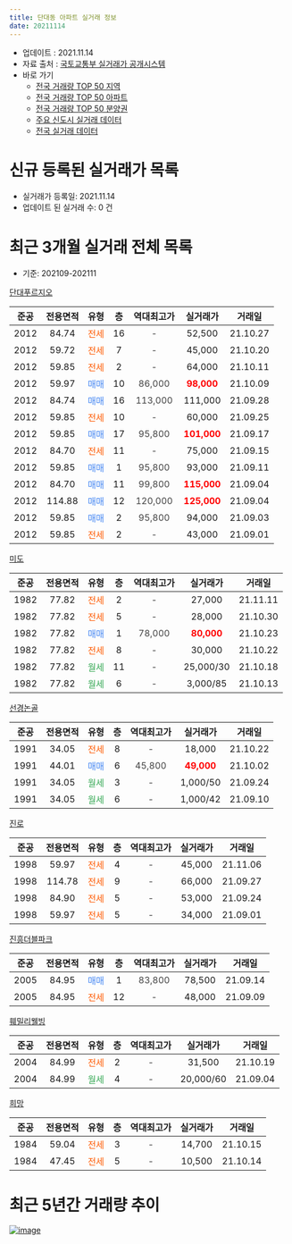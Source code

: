 ```yaml
---
title: 단대동 아파트 실거래 정보
date: 20211114
---
```


* 업데이트 : 2021.11.14
* 자료 출처 : [국토교통부 실거래가 공개시스템](http://rt.molit.go.kr)
* 바로 가기
    * [전국 거래량 TOP 50 지역](https://apt-info.github.io/apt-trade-info/tr)
    * [전국 거래량 TOP 50 아파트](https://apt-info.github.io/apt-trade-info/ta)
    * [전국 거래량 TOP 50 분양권](https://apt-info.github.io/apt-trade-info/tb)
    * [주요 신도시 실거래 데이터](https://apt-info.github.io/apt-trade-info/newtown)
    * [전국 실거래 데이터](https://apt-info.github.io/apt-trade-info/all)



<script async src="https://pagead2.googlesyndication.com/pagead/js/adsbygoogle.js"></script>
<!-- 기본광고 -->
<ins class="adsbygoogle"
     style="display:block"
     data-ad-client="ca-pub-1142216861245946"
     data-ad-slot="4805727019"
     data-ad-format="auto"
     data-full-width-responsive="true"></ins>
<script>
     (adsbygoogle = window.adsbygoogle || []).push({});
</script>


# 신규 등록된 실거래가 목록

* 실거래가 등록일: 2021.11.14
* 업데이트 된 실거래 수: 0 건




<script async src="https://pagead2.googlesyndication.com/pagead/js/adsbygoogle.js"></script>
<!-- 기본광고 -->
<ins class="adsbygoogle"
     style="display:block"
     data-ad-client="ca-pub-1142216861245946"
     data-ad-slot="4805727019"
     data-ad-format="auto"
     data-full-width-responsive="true"></ins>
<script>
     (adsbygoogle = window.adsbygoogle || []).push({});
</script>


# 최근 3개월 실거래 전체 목록
* 기준: 202109-202111


[단대푸르지오](https://search.naver.com/search.naver?query=%EB%8B%A8%EB%8C%80%ED%91%B8%EB%A5%B4%EC%A7%80%EC%98%A4)

|준공|전용면적|유형|층|역대최고가|실거래가|거래일|
|:---:|:---:|:---:|:---:|:---:|:---:|:---:|
|2012|84.74|<span style="color:#FF5A00">전세</span>|16|<span style="color:#444444">-</span>|52,500|21.10.27|
|2012|59.72|<span style="color:#FF5A00">전세</span>|7|<span style="color:#444444">-</span>|45,000|21.10.20|
|2012|59.85|<span style="color:#FF5A00">전세</span>|2|<span style="color:#444444">-</span>|64,000|21.10.11|
|2012|59.97|<span style="color:#4285F3">매매</span>|10|<span style="color:#444444">86,000</span>|<b><span style="color:#FF0000">98,000</span></b>|21.10.09|
|2012|84.74|<span style="color:#4285F3">매매</span>|16|<span style="color:#444444">113,000</span>|111,000|21.09.28|
|2012|59.85|<span style="color:#FF5A00">전세</span>|10|<span style="color:#444444">-</span>|60,000|21.09.25|
|2012|59.85|<span style="color:#4285F3">매매</span>|17|<span style="color:#444444">95,800</span>|<b><span style="color:#FF0000">101,000</span></b>|21.09.17|
|2012|84.70|<span style="color:#FF5A00">전세</span>|11|<span style="color:#444444">-</span>|75,000|21.09.15|
|2012|59.85|<span style="color:#4285F3">매매</span>|1|<span style="color:#444444">95,800</span>|93,000|21.09.11|
|2012|84.70|<span style="color:#4285F3">매매</span>|11|<span style="color:#444444">99,800</span>|<b><span style="color:#FF0000">115,000</span></b>|21.09.04|
|2012|114.88|<span style="color:#4285F3">매매</span>|12|<span style="color:#444444">120,000</span>|<b><span style="color:#FF0000">125,000</span></b>|21.09.04|
|2012|59.85|<span style="color:#4285F3">매매</span>|2|<span style="color:#444444">95,800</span>|94,000|21.09.03|
|2012|59.85|<span style="color:#FF5A00">전세</span>|2|<span style="color:#444444">-</span>|43,000|21.09.01|

[미도](https://search.naver.com/search.naver?query=%EB%AF%B8%EB%8F%84)

|준공|전용면적|유형|층|역대최고가|실거래가|거래일|
|:---:|:---:|:---:|:---:|:---:|:---:|:---:|
|1982|77.82|<span style="color:#FF5A00">전세</span>|2|<span style="color:#444444">-</span>|27,000|21.11.11|
|1982|77.82|<span style="color:#FF5A00">전세</span>|5|<span style="color:#444444">-</span>|28,000|21.10.30|
|1982|77.82|<span style="color:#4285F3">매매</span>|1|<span style="color:#444444">78,000</span>|<b><span style="color:#FF0000">80,000</span></b>|21.10.23|
|1982|77.82|<span style="color:#FF5A00">전세</span>|8|<span style="color:#444444">-</span>|30,000|21.10.22|
|1982|77.82|<span style="color:#34A853">월세</span>|11|<span style="color:#444444">-</span>|25,000/30|21.10.18|
|1982|77.82|<span style="color:#34A853">월세</span>|6|<span style="color:#444444">-</span>|3,000/85|21.10.13|

[선경논골](https://search.naver.com/search.naver?query=%EC%84%A0%EA%B2%BD%EB%85%BC%EA%B3%A8)

|준공|전용면적|유형|층|역대최고가|실거래가|거래일|
|:---:|:---:|:---:|:---:|:---:|:---:|:---:|
|1991|34.05|<span style="color:#FF5A00">전세</span>|8|<span style="color:#444444">-</span>|18,000|21.10.22|
|1991|44.01|<span style="color:#4285F3">매매</span>|6|<span style="color:#444444">45,800</span>|<b><span style="color:#FF0000">49,000</span></b>|21.10.02|
|1991|34.05|<span style="color:#34A853">월세</span>|3|<span style="color:#444444">-</span>|1,000/50|21.09.24|
|1991|34.05|<span style="color:#34A853">월세</span>|6|<span style="color:#444444">-</span>|1,000/42|21.09.10|

[진로](https://search.naver.com/search.naver?query=%EC%A7%84%EB%A1%9C)

|준공|전용면적|유형|층|역대최고가|실거래가|거래일|
|:---:|:---:|:---:|:---:|:---:|:---:|:---:|
|1998|59.97|<span style="color:#FF5A00">전세</span>|4|<span style="color:#444444">-</span>|45,000|21.11.06|
|1998|114.78|<span style="color:#FF5A00">전세</span>|9|<span style="color:#444444">-</span>|66,000|21.09.27|
|1998|84.90|<span style="color:#FF5A00">전세</span>|5|<span style="color:#444444">-</span>|53,000|21.09.24|
|1998|59.97|<span style="color:#FF5A00">전세</span>|5|<span style="color:#444444">-</span>|34,000|21.09.01|

[진흥더블파크](https://search.naver.com/search.naver?query=%EC%A7%84%ED%9D%A5%EB%8D%94%EB%B8%94%ED%8C%8C%ED%81%AC)

|준공|전용면적|유형|층|역대최고가|실거래가|거래일|
|:---:|:---:|:---:|:---:|:---:|:---:|:---:|
|2005|84.95|<span style="color:#4285F3">매매</span>|1|<span style="color:#444444">83,800</span>|78,500|21.09.14|
|2005|84.95|<span style="color:#FF5A00">전세</span>|12|<span style="color:#444444">-</span>|48,000|21.09.09|

[훼밀리웰빙](https://search.naver.com/search.naver?query=%ED%9B%BC%EB%B0%80%EB%A6%AC%EC%9B%B0%EB%B9%99)

|준공|전용면적|유형|층|역대최고가|실거래가|거래일|
|:---:|:---:|:---:|:---:|:---:|:---:|:---:|
|2004|84.99|<span style="color:#FF5A00">전세</span>|2|<span style="color:#444444">-</span>|31,500|21.10.19|
|2004|84.99|<span style="color:#34A853">월세</span>|4|<span style="color:#444444">-</span>|20,000/60|21.09.04|

[희망](https://search.naver.com/search.naver?query=%ED%9D%AC%EB%A7%9D)

|준공|전용면적|유형|층|역대최고가|실거래가|거래일|
|:---:|:---:|:---:|:---:|:---:|:---:|:---:|
|1984|59.04|<span style="color:#FF5A00">전세</span>|3|<span style="color:#444444">-</span>|14,700|21.10.15|
|1984|47.45|<span style="color:#FF5A00">전세</span>|5|<span style="color:#444444">-</span>|10,500|21.10.14|



<script async src="https://pagead2.googlesyndication.com/pagead/js/adsbygoogle.js"></script>
<!-- 기본광고 -->
<ins class="adsbygoogle"
     style="display:block"
     data-ad-client="ca-pub-1142216861245946"
     data-ad-slot="4805727019"
     data-ad-format="auto"
     data-full-width-responsive="true"></ins>
<script>
     (adsbygoogle = window.adsbygoogle || []).push({});
</script>


# 최근 5년간 거래량 추이


<div style="width:100%;">
    <canvas id="deal_progress" height="200"></canvas>
</div>

<script>
new Chart(document.getElementById("deal_progress"), {
    type: 'line',
    data: {
        labels: ['16.01','16.02','16.03','16.04','16.05','16.06','16.07','16.08','16.09','16.10','16.11','16.12','17.01','17.02','17.03','17.04','17.05','17.06','17.07','17.08','17.09','17.10','17.11','17.12','18.01','18.02','18.03','18.04','18.05','18.06','18.07','18.08','18.09','18.10','18.11','18.12','19.01','19.02','19.03','19.04','19.05','19.06','19.07','19.08','19.09','19.10','19.11','19.12','20.01','20.02','20.03','20.04','20.05','20.06','20.07','20.08','20.09','20.10','20.11','20.12','21.01','21.02','21.03','21.04','21.05','21.06','21.07','21.08','21.09','21.10','21.11'],
        datasets: [{
            label: '매매/분양권',
            data: [14,18,22,19,18,31,38,39,31,25,11,12,8,21,19,29,24,34,31,20,24,11,12,23,29,25,34,12,23,15,24,53,29,15,7,9,6,9,4,13,12,36,29,18,25,34,23,21,21,24,15,8,15,32,28,15,11,20,15,16,15,6,16,3,7,10,8,6,7,3,0],
            borderColor: "rgba(66, 133, 243, 1)",
            backgroundColor: "rgba(66, 133, 243, 0.05)",
            borderWidth: 1,
            pointRadius: 0,
            fill: false,
            lineTension: 0
        },{
            label: '전/월세',
            data: [19,17,14,23,20,17,33,33,36,29,30,19,16,21,28,21,22,22,14,25,15,14,11,10,19,17,25,20,22,25,18,32,27,29,33,22,28,21,21,17,14,8,15,22,13,19,13,21,15,23,20,20,23,31,34,28,22,28,23,31,19,11,20,6,30,23,20,25,10,11,2],
            borderColor: "rgba(255, 90, 0, 1)",
            backgroundColor: "rgba(255, 90, 0, 0.05)",
            borderWidth: 1,
            pointRadius: 0,
            fill: false,
            lineTension: 0
        },{
            label: '합계',
            data: [33,35,36,42,38,48,71,72,67,54,41,31,24,42,47,50,46,56,45,45,39,25,23,33,48,42,59,32,45,40,42,85,56,44,40,31,34,30,25,30,26,44,44,40,38,53,36,42,36,47,35,28,38,63,62,43,33,48,38,47,34,17,36,9,37,33,28,31,17,14,2],
            borderColor: "rgba(0, 0, 0, 1)",
            backgroundColor: "rgba(0, 0, 0, 0.03)",
            borderWidth: 0.1,
            pointRadius: 0,
            fill: true,
            lineTension: 0
        }
        ]
    },
    options: {
        responsive: true,
        title: {
            display: false
        },
        tooltips: {
            mode: 'index',
            intersect: false
        },
        hover: {
            mode: 'nearest',
            intersect: true
        },
        scales: {
            xAxes: [{
                display: true,
                scaleLabel: {
                    display: true,
                    labelString: '년/월'
                }
            }],
            yAxes: [{
                display: true,
                ticks: {
                    suggestedMin: 0,
                },
                scaleLabel: {
                    display: true,
                    labelString: '실거래 수'
                }
            }]
        }
    }
});

</script>


[![image](https://apt-info.github.io/images/2020-01-03-apt-trade-info/1024x500.png)](https://play.google.com/store/apps/details?id=com.aptinfo.apttradeinfo)

